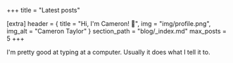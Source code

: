 +++
title = "Latest posts"

[extra]
header = { title = "Hi, I'm Cameron! 👋", img = "img/profile.png", img_alt = "Cameron Taylor" }
section_path = "blog/_index.md"
max_posts = 5
+++

I'm pretty good at typing at a computer. Usually it does what I tell it to.
